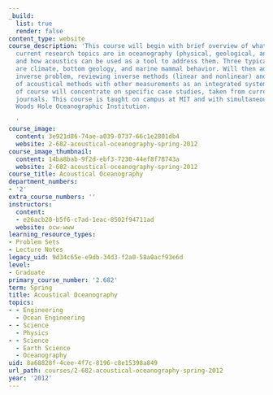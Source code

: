 ```yaml
---
_build:
  list: true
  render: false
content_type: website
course_description: 'This course will begin with brief overview of what important
  current research topics are in oceanography (physical, geological, and biological)
  and how acoustics can be used as a tool to address them. Three typical examples
  are climate, bottom geology, and marine mammal behavior. Will then address the acoustic
  inverse problem, reviewing inverse methods (linear and nonlinear) and the combination
  of acoustical methods with other measurements as an integrated system. Last part
  of course will concentrate on specific case studies, taken from current research
  journals. This course is taught on campus at MIT and with simultaneous video at
  Woods Hole Oceanographic Institution.

  '
course_image:
  content: 3e921d86-74ae-a039-0737-66c1e2801db4
  website: 2-682-acoustical-oceanography-spring-2012
course_image_thumbnail:
  content: 14ba8bab-9f2d-ebf3-7230-44ef8f78743a
  website: 2-682-acoustical-oceanography-spring-2012
course_title: Acoustical Oceanography
department_numbers:
- '2'
extra_course_numbers: ''
instructors:
  content:
  - e26acb20-b5f6-c7ad-1eac-8502f94711ad
  website: ocw-www
learning_resource_types:
- Problem Sets
- Lecture Notes
legacy_uid: 9d34c65e-e9db-34d3-f2a0-58a0acf93e6d
level:
- Graduate
primary_course_number: '2.682'
term: Spring
title: Acoustical Oceanography
topics:
- - Engineering
  - Ocean Engineering
- - Science
  - Physics
- - Science
  - Earth Science
  - Oceanography
uid: 8a68828f-4cee-4f7c-8196-c8e15398a849
url_path: courses/2-682-acoustical-oceanography-spring-2012
year: '2012'
---
```

